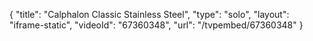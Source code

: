 {
    "title": "Calphalon Classic Stainless Steel",
    "type": "solo",
    "layout": "iframe-static",
    "videoId": "67360348",
    "url": "\/tvpembed\/67360348"
}